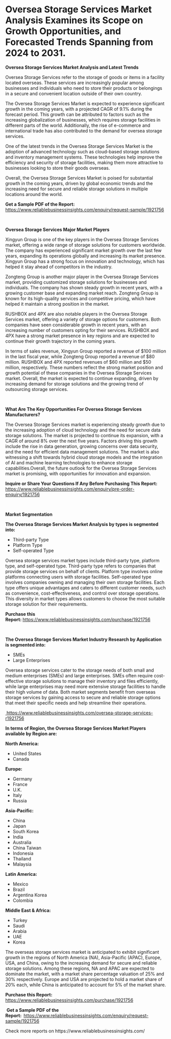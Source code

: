 <p><h1>Oversea Storage Services Market Analysis Examines its Scope on Growth Opportunities, and Forecasted Trends Spanning from 2024 to 2031.</h1></p><p><strong>Oversea Storage Services Market Analysis and Latest Trends</strong></p>
<p><p>Oversea Storage Services refer to the storage of goods or items in a facility located overseas. These services are increasingly popular among businesses and individuals who need to store their products or belongings in a secure and convenient location outside of their own country.</p><p>The Oversea Storage Services Market is expected to experience significant growth in the coming years, with a projected CAGR of 9.1% during the forecast period. This growth can be attributed to factors such as the increasing globalization of businesses, which requires storage facilities in different parts of the world. Additionally, the rise of e-commerce and international trade has also contributed to the demand for oversea storage services.</p><p>One of the latest trends in the Oversea Storage Services Market is the adoption of advanced technology such as cloud-based storage solutions and inventory management systems. These technologies help improve the efficiency and security of storage facilities, making them more attractive to businesses looking to store their goods overseas.</p><p>Overall, the Oversea Storage Services Market is poised for substantial growth in the coming years, driven by global economic trends and the increasing need for secure and reliable storage solutions in multiple locations around the world.</p></p>
<p><strong>Get a Sample PDF of the Report:&nbsp;</strong> <a href="https://www.reliablebusinessinsights.com/enquiry/request-sample/1921756">https://www.reliablebusinessinsights.com/enquiry/request-sample/1921756</a></p>
<p>&nbsp;</p>
<p><strong>Oversea Storage Services Major Market Players</strong></p>
<p><p>Xingyun Group is one of the key players in the Oversea Storage Services market, offering a wide range of storage solutions for customers worldwide. The company has experienced significant market growth over the last few years, expanding its operations globally and increasing its market presence. Xingyun Group has a strong focus on innovation and technology, which has helped it stay ahead of competitors in the industry.</p><p>Zongteng Group is another major player in the Oversea Storage Services market, providing customized storage solutions for businesses and individuals. The company has shown steady growth in recent years, with a growing customer base and expanding market reach. Zongteng Group is known for its high-quality services and competitive pricing, which have helped it maintain a strong position in the market.</p><p>RUSHBOX and 4PX are also notable players in the Oversea Storage Services market, offering a variety of storage options for customers. Both companies have seen considerable growth in recent years, with an increasing number of customers opting for their services. RUSHBOX and 4PX have a strong market presence in key regions and are expected to continue their growth trajectory in the coming years.</p><p>In terms of sales revenue, Xingyun Group reported a revenue of $100 million in the last fiscal year, while Zongteng Group reported a revenue of $80 million. RUSHBOX and 4PX reported revenues of $60 million and $50 million, respectively. These numbers reflect the strong market position and growth potential of these companies in the Oversea Storage Services market. Overall, the market is expected to continue expanding, driven by increasing demand for storage solutions and the growing trend of outsourcing storage services.</p></p>
<p>&nbsp;</p>
<p><strong>What Are The Key Opportunities For Oversea Storage Services Manufacturers?</strong></p>
<p><p>The Oversea Storage Services market is experiencing steady growth due to the increasing adoption of cloud technology and the need for secure data storage solutions. The market is projected to continue its expansion, with a CAGR of around 8% over the next five years. Factors driving this growth include the rise in data generation, growing concerns over data security, and the need for efficient data management solutions. The market is also witnessing a shift towards hybrid cloud storage models and the integration of AI and machine learning technologies to enhance storage capabilities.Overall, the future outlook for the Oversea Storage Services market is promising, with opportunities for innovation and expansion.</p></p>
<p><strong>Inquire or Share Your Questions If Any Before Purchasing This Report:</strong> <a href="https://www.reliablebusinessinsights.com/enquiry/pre-order-enquiry/1921756">https://www.reliablebusinessinsights.com/enquiry/pre-order-enquiry/1921756</a></p>
<p>&nbsp;</p>
<p><strong>Market Segmentation</strong></p>
<p><strong>The Oversea Storage Services Market Analysis by types is segmented into:</strong></p>
<p><ul><li>Third-party Type</li><li>Platform Type</li><li>Self-operated Type</li></ul></p>
<p><p>Oversea storage services market types include third-party type, platform type, and self-operated type. Third-party type refers to companies that provide storage services on behalf of clients. Platform type involves online platforms connecting users with storage facilities. Self-operated type involves companies owning and managing their own storage facilities. Each type offers unique advantages and caters to different customer needs, such as convenience, cost-effectiveness, and control over storage operations. This diversity in market types allows customers to choose the most suitable storage solution for their requirements.</p></p>
<p><strong>Purchase this Report:&nbsp;</strong><a href="https://www.reliablebusinessinsights.com/purchase/1921756">https://www.reliablebusinessinsights.com/purchase/1921756</a></p>
<p>&nbsp;</p>
<p><strong>The Oversea Storage Services Market Industry Research by Application is segmented into:</strong></p>
<p><ul><li>SMEs</li><li>Large Enterprises</li></ul></p>
<p><p>Oversea storage services cater to the storage needs of both small and medium enterprises (SMEs) and large enterprises. SMEs often require cost-effective storage solutions to manage their inventory and files efficiently, while large enterprises may need more extensive storage facilities to handle their high volume of data. Both market segments benefit from overseas storage services by gaining access to secure and reliable storage options that meet their specific needs and help streamline their operations.</p></p>
<p><a href="https://www.reliablebusinessinsights.com/oversea-storage-services-r1921756">&nbsp;https://www.reliablebusinessinsights.com/oversea-storage-services-r1921756</a></p>
<p><strong>In terms of Region, the Oversea Storage Services Market Players available by Region are:</strong></p>
<p>
    <p> <strong> North America: </strong>
        <ul>
            <li>United States</li>
            <li>Canada</li>
        </ul>
        </p> 
    <p> <strong> Europe: </strong>
        <ul>
            <li>Germany</li>
            <li>France</li>
            <li>U.K.</li>
            <li>Italy</li>
            <li>Russia</li>
        </ul>
        </p> 
    <p> <strong> Asia-Pacific: </strong>
        <ul>
            <li>China</li>
            <li>Japan</li>
            <li>South Korea</li>
            <li>India</li>
            <li>Australia</li>
            <li>China Taiwan</li>
            <li>Indonesia</li>
            <li>Thailand</li>
            <li>Malaysia</li>
        </ul>
        </p> 
    <p> <strong> Latin America: </strong>
        <ul>
            <li>Mexico</li>
            <li>Brazil</li>
            <li>Argentina Korea</li>
            <li>Colombia</li>
        </ul>
        </p> 
    <p> <strong> Middle East & Africa: </strong>
        <ul>
            <li>Turkey</li>
            <li>Saudi</li>
            <li>Arabia</li>
            <li>UAE</li>
            <li>Korea</li>
        </ul>
    </p>
    </p>
<p><p>The overseas storage services market is anticipated to exhibit significant growth in the regions of North America (NA), Asia-Pacific (APAC), Europe, USA, and China, owing to the increasing demand for secure and reliable storage solutions. Among these regions, NA and APAC are expected to dominate the market, with a market share percentage valuation of 25% and 30% respectively. Europe and USA are projected to hold a market share of 20% each, while China is anticipated to account for 5% of the market share.</p></p>
<p><strong>Purchase this Report: </strong><a href="https://www.reliablebusinessinsights.com/purchase/1921756">https://www.reliablebusinessinsights.com/purchase/1921756</a></p>
<p>&nbsp;<strong>Get a Sample PDF of the Report:&nbsp;&nbsp;</strong><a href="https://www.reliablebusinessinsights.com/enquiry/request-sample/1921756">https://www.reliablebusinessinsights.com/enquiry/request-sample/1921756</a></p>
<p><strong></strong></p>
<p>Check more reports on https://www.reliablebusinessinsights.com/</p>